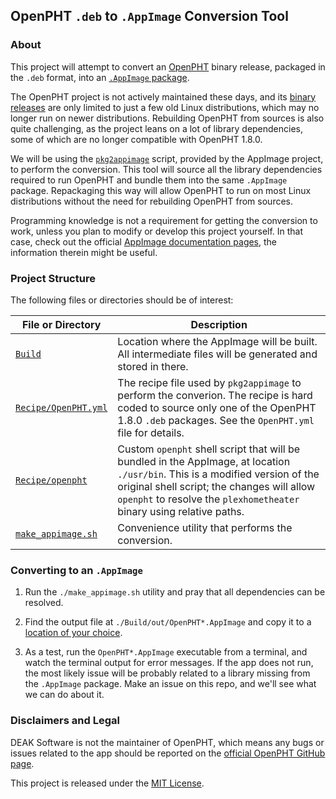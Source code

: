 
## OpenPHT `.deb` to `.AppImage` Conversion Tool


### About

This project will attempt to convert an [OpenPHT](https://github.com/RasPlex/OpenPHT) binary release, packaged in the `.deb` format, into an [`.AppImage` package](https://appimage.org/). 

The OpenPHT project is not actively maintained these days, and its [binary releases](https://github.com/RasPlex/OpenPHT/releases/tag/v1.8.0.148-573b6d73) are only limited to just a few old Linux distributions, which may no longer run on newer distributions. Rebuilding OpenPHT from sources is also quite challenging, as the project leans on a lot of library dependencies, some of which are no longer compatible with OpenPHT 1.8.0.

We will be using the [`pkg2appimage`](https://docs.appimage.org/packaging-guide/converting-binary-packages/pkg2appimage.html) script, provided by the AppImage project, to perform the conversion. This tool will source all the library dependencies required to run OpenPHT and bundle them into the same `.AppImage` package. Repackaging this way will allow OpenPHT to run on most Linux distributions without the need for rebuilding OpenPHT from sources. 

Programming knowledge is not a requirement for getting the conversion to work, unless you plan to modify or develop this project yourself. In that case, check out the official [AppImage documentation pages](https://docs.appimage.org/), the information therein might be useful.


### Project Structure

The following files or directories should be of interest:

File or Directory | Description
--- | ---
[`Build`](./Build) | Location where the AppImage will be built. All intermediate files will be generated and stored in there.
[`Recipe/OpenPHT.yml`](./Recipe/OpenPHT.yml) | The recipe file used by `pkg2appimage` to perform the converion. The recipe is hard coded to source only one of the OpenPHT 1.8.0 `.deb` packages. See the `OpenPHT.yml` file for details.
[`Recipe/openpht`](./Recipe/openpht) | Custom `openpht` shell script that will be bundled in the AppImage, at location `./usr/bin`. This is a modified version of the original shell script; the changes will allow `openpht` to resolve the `plexhometheater` binary using relative paths.
[`make_appimage.sh`](./make_appimage.sh) | Convenience utility that performs the conversion.


### Converting to an `.AppImage`

1. Run the `./make_appimage.sh` utility and pray that all dependencies can be resolved.

2. Find the output file at `./Build/out/OpenPHT*.AppImage` and copy it to a [location of your choice](https://docs.appimage.org/user-guide/faq.html#question-where-do-i-store-my-appimages).

3. As a test, run the `OpenPHT*.AppImage` executable from a terminal, and watch the terminal output for error messages. If the app does not run, the most likely issue will be probably related to a library missing from the `.AppImage` package. Make an issue on this repo, and we'll see what we can do about it.

### Disclaimers and Legal

DEAK Software is not the maintainer of OpenPHT, which means any bugs or issues related to the app should be reported on the [official OpenPHT GitHub page](https://github.com/RasPlex/OpenPHT/issues).

This project is released under the [MIT License](./license.md).

